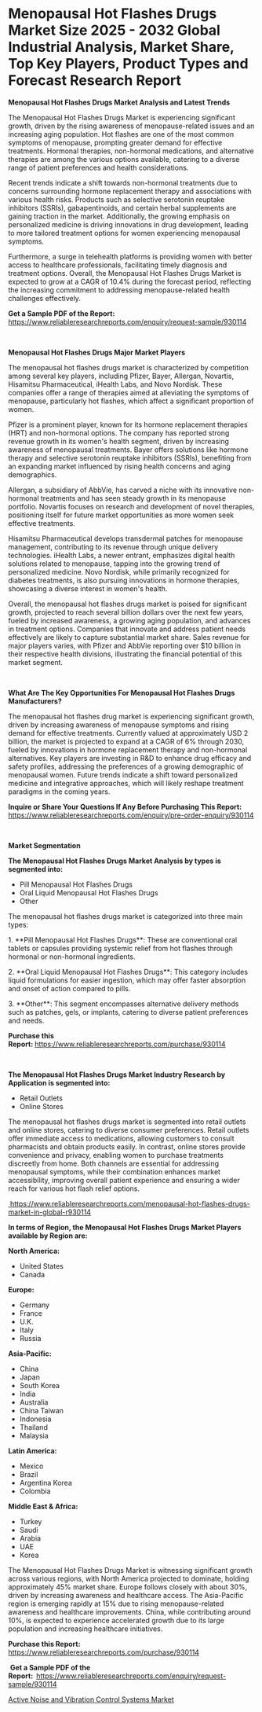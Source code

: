 <p><h1>Menopausal Hot Flashes Drugs Market Size 2025 - 2032 Global Industrial Analysis, Market Share, Top Key Players, Product Types and Forecast Research Report</h1></p><p><strong>Menopausal Hot Flashes Drugs Market Analysis and Latest Trends</strong></p>
<p><p>The Menopausal Hot Flashes Drugs Market is experiencing significant growth, driven by the rising awareness of menopause-related issues and an increasing aging population. Hot flashes are one of the most common symptoms of menopause, prompting greater demand for effective treatments. Hormonal therapies, non-hormonal medications, and alternative therapies are among the various options available, catering to a diverse range of patient preferences and health considerations.</p><p>Recent trends indicate a shift towards non-hormonal treatments due to concerns surrounding hormone replacement therapy and associations with various health risks. Products such as selective serotonin reuptake inhibitors (SSRIs), gabapentinoids, and certain herbal supplements are gaining traction in the market. Additionally, the growing emphasis on personalized medicine is driving innovations in drug development, leading to more tailored treatment options for women experiencing menopausal symptoms.</p><p>Furthermore, a surge in telehealth platforms is providing women with better access to healthcare professionals, facilitating timely diagnosis and treatment options. Overall, the Menopausal Hot Flashes Drugs Market is expected to grow at a CAGR of 10.4% during the forecast period, reflecting the increasing commitment to addressing menopause-related health challenges effectively.</p></p>
<p><strong>Get a Sample PDF of the Report:&nbsp;</strong> <a href="https://www.reliableresearchreports.com/enquiry/request-sample/930114?utm_campaign=3063&utm_medium=2&utm_source=Github&utm_content=ia&utm_term=21032025&utm_id=menopausal-hot-flashes-drugs">https://www.reliableresearchreports.com/enquiry/request-sample/930114</a></p>
<p>&nbsp;</p>
<p><strong>Menopausal Hot Flashes Drugs Major Market Players</strong></p>
<p><p>The menopausal hot flashes drugs market is characterized by competition among several key players, including Pfizer, Bayer, Allergan, Novartis, Hisamitsu Pharmaceutical, iHealth Labs, and Novo Nordisk. These companies offer a range of therapies aimed at alleviating the symptoms of menopause, particularly hot flashes, which affect a significant proportion of women.</p><p>Pfizer is a prominent player, known for its hormone replacement therapies (HRT) and non-hormonal options. The company has reported strong revenue growth in its women's health segment, driven by increasing awareness of menopausal treatments. Bayer offers solutions like hormone therapy and selective serotonin reuptake inhibitors (SSRIs), benefiting from an expanding market influenced by rising health concerns and aging demographics. </p><p>Allergan, a subsidiary of AbbVie, has carved a niche with its innovative non-hormonal treatments and has seen steady growth in its menopause portfolio. Novartis focuses on research and development of novel therapies, positioning itself for future market opportunities as more women seek effective treatments. </p><p>Hisamitsu Pharmaceutical develops transdermal patches for menopause management, contributing to its revenue through unique delivery technologies. iHealth Labs, a newer entrant, emphasizes digital health solutions related to menopause, tapping into the growing trend of personalized medicine. Novo Nordisk, while primarily recognized for diabetes treatments, is also pursuing innovations in hormone therapies, showcasing a diverse interest in women's health.</p><p>Overall, the menopausal hot flashes drugs market is poised for significant growth, projected to reach several billion dollars over the next few years, fueled by increased awareness, a growing aging population, and advances in treatment options. Companies that innovate and address patient needs effectively are likely to capture substantial market share. Sales revenue for major players varies, with Pfizer and AbbVie reporting over $10 billion in their respective health divisions, illustrating the financial potential of this market segment.</p></p>
<p>&nbsp;</p>
<p><strong>What Are The Key Opportunities For Menopausal Hot Flashes Drugs Manufacturers?</strong></p>
<p><p>The menopausal hot flashes drug market is experiencing significant growth, driven by increasing awareness of menopause symptoms and rising demand for effective treatments. Currently valued at approximately USD 2 billion, the market is projected to expand at a CAGR of 6% through 2030, fueled by innovations in hormone replacement therapy and non-hormonal alternatives. Key players are investing in R&D to enhance drug efficacy and safety profiles, addressing the preferences of a growing demographic of menopausal women. Future trends indicate a shift toward personalized medicine and integrative approaches, which will likely reshape treatment paradigms in the coming years.</p></p>
<p><strong>Inquire or Share Your Questions If Any Before Purchasing This Report:</strong> <a href="https://www.reliableresearchreports.com/enquiry/pre-order-enquiry/930114?utm_campaign=3063&utm_medium=2&utm_source=Github&utm_content=ia&utm_term=21032025&utm_id=menopausal-hot-flashes-drugs">https://www.reliableresearchreports.com/enquiry/pre-order-enquiry/930114</a></p>
<p>&nbsp;</p>
<p><strong>Market Segmentation</strong></p>
<p><strong>The Menopausal Hot Flashes Drugs Market Analysis by types is segmented into:</strong></p>
<p><ul><li>Pill Menopausal Hot Flashes Drugs</li><li>Oral Liquid Menopausal Hot Flashes Drugs</li><li>Other</li></ul></p>
<p><p>The menopausal hot flashes drugs market is categorized into three main types: </p><p>1. **Pill Menopausal Hot Flashes Drugs**: These are conventional oral tablets or capsules providing systemic relief from hot flashes through hormonal or non-hormonal ingredients.</p><p>2. **Oral Liquid Menopausal Hot Flashes Drugs**: This category includes liquid formulations for easier ingestion, which may offer faster absorption and onset of action compared to pills.</p><p>3. **Other**: This segment encompasses alternative delivery methods such as patches, gels, or implants, catering to diverse patient preferences and needs.</p></p>
<p><strong>Purchase this Report:&nbsp;</strong><a href="https://www.reliableresearchreports.com/purchase/930114?utm_campaign=3063&utm_medium=2&utm_source=Github&utm_content=ia&utm_term=21032025&utm_id=menopausal-hot-flashes-drugs">https://www.reliableresearchreports.com/purchase/930114</a></p>
<p>&nbsp;</p>
<p><strong>The Menopausal Hot Flashes Drugs Market Industry Research by Application is segmented into:</strong></p>
<p><ul><li>Retail Outlets</li><li>Online Stores</li></ul></p>
<p><p>The menopausal hot flashes drugs market is segmented into retail outlets and online stores, catering to diverse consumer preferences. Retail outlets offer immediate access to medications, allowing customers to consult pharmacists and obtain products easily. In contrast, online stores provide convenience and privacy, enabling women to purchase treatments discreetly from home. Both channels are essential for addressing menopausal symptoms, while their combination enhances market accessibility, improving overall patient experience and ensuring a wider reach for various hot flash relief options.</p></p>
<p><a href="https://www.reliableresearchreports.com/menopausal-hot-flashes-drugs-market-in-global-r930114?utm_campaign=3063&utm_medium=2&utm_source=Github&utm_content=ia&utm_term=21032025&utm_id=menopausal-hot-flashes-drugs">&nbsp;https://www.reliableresearchreports.com/menopausal-hot-flashes-drugs-market-in-global-r930114</a></p>
<p><strong>In terms of Region, the Menopausal Hot Flashes Drugs Market Players available by Region are:</strong></p>
<p>
    <p> <strong> North America: </strong>
        <ul>
            <li>United States</li>
            <li>Canada</li>
        </ul>
        </p> 
    <p> <strong> Europe: </strong>
        <ul>
            <li>Germany</li>
            <li>France</li>
            <li>U.K.</li>
            <li>Italy</li>
            <li>Russia</li>
        </ul>
        </p> 
    <p> <strong> Asia-Pacific: </strong>
        <ul>
            <li>China</li>
            <li>Japan</li>
            <li>South Korea</li>
            <li>India</li>
            <li>Australia</li>
            <li>China Taiwan</li>
            <li>Indonesia</li>
            <li>Thailand</li>
            <li>Malaysia</li>
        </ul>
        </p> 
    <p> <strong> Latin America: </strong>
        <ul>
            <li>Mexico</li>
            <li>Brazil</li>
            <li>Argentina Korea</li>
            <li>Colombia</li>
        </ul>
        </p> 
    <p> <strong> Middle East & Africa: </strong>
        <ul>
            <li>Turkey</li>
            <li>Saudi</li>
            <li>Arabia</li>
            <li>UAE</li>
            <li>Korea</li>
        </ul>
    </p>
    </p>
<p><p>The Menopausal Hot Flashes Drugs Market is witnessing significant growth across various regions, with North America projected to dominate, holding approximately 45% market share. Europe follows closely with about 30%, driven by increasing awareness and healthcare access. The Asia-Pacific region is emerging rapidly at 15% due to rising menopause-related awareness and healthcare improvements. China, while contributing around 10%, is expected to experience accelerated growth due to its large population and increasing healthcare initiatives.</p></p>
<p><strong>Purchase this Report: </strong><a href="https://www.reliableresearchreports.com/purchase/930114?utm_campaign=3063&utm_medium=2&utm_source=Github&utm_content=ia&utm_term=21032025&utm_id=menopausal-hot-flashes-drugs">https://www.reliableresearchreports.com/purchase/930114</a></p>
<p>&nbsp;<strong>Get a Sample PDF of the Report:&nbsp;&nbsp;</strong><a href="https://www.reliableresearchreports.com/enquiry/request-sample/930114?utm_campaign=3063&utm_medium=2&utm_source=Github&utm_content=ia&utm_term=21032025&utm_id=menopausal-hot-flashes-drugs">https://www.reliableresearchreports.com/enquiry/request-sample/930114</a></p>
<p><strong></strong></p>
<p><p><a href="https://github.com/mathastilley812967/Market-Research-Report-List-1/blob/main/active-noise-and-vibration-control-systems-market.md?utm_campaign=3063&utm_medium=2&utm_source=Github&utm_content=ia&utm_term=21032025&utm_id=menopausal-hot-flashes-drugs">Active Noise and Vibration Control Systems Market</a></p></p>